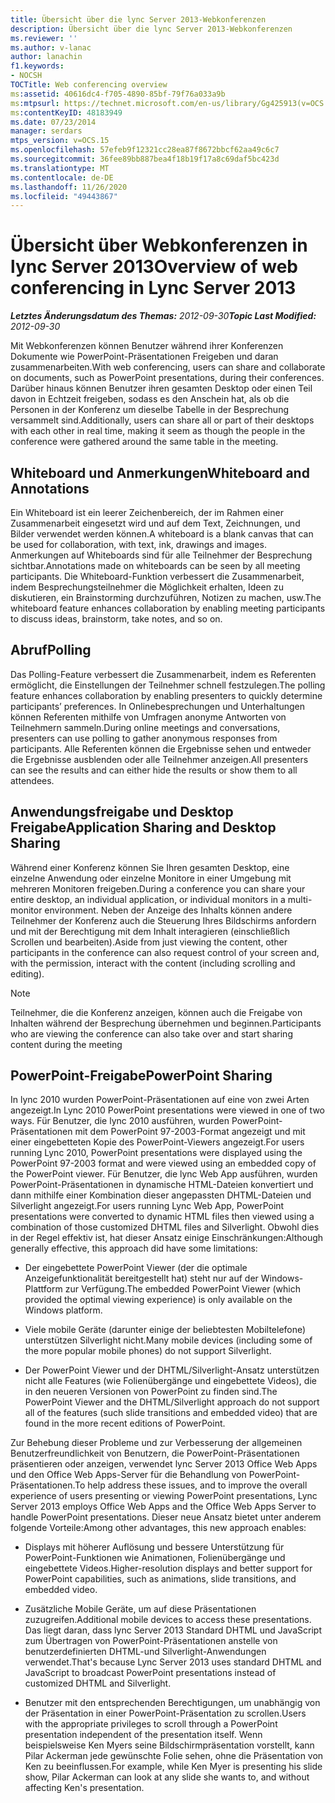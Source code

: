 ```yaml
---
title: Übersicht über die lync Server 2013-Webkonferenzen
description: Übersicht über die lync Server 2013-Webkonferenzen
ms.reviewer: ''
ms.author: v-lanac
author: lanachin
f1.keywords:
- NOCSH
TOCTitle: Web conferencing overview
ms:assetid: 40616dc4-f705-4890-85bf-79f76a033a9b
ms:mtpsurl: https://technet.microsoft.com/en-us/library/Gg425913(v=OCS.15)
ms:contentKeyID: 48183949
ms.date: 07/23/2014
manager: serdars
mtps_version: v=OCS.15
ms.openlocfilehash: 57efeb9f12321cc28ea87f8672bbcf62aa49c6c7
ms.sourcegitcommit: 36fee89bb887bea4f18b19f17a8c69daf5bc423d
ms.translationtype: MT
ms.contentlocale: de-DE
ms.lasthandoff: 11/26/2020
ms.locfileid: "49443867"
---
```

# <a name="overview-of-web-conferencing-in-lync-server-2013"></a><span data-ttu-id="01f45-103">Übersicht über Webkonferenzen in lync Server 2013</span><span class="sxs-lookup"><span data-stu-id="01f45-103">Overview of web conferencing in Lync Server 2013</span></span>

<div data-xmlns="http://www.w3.org/1999/xhtml">

<div class="topic" data-xmlns="http://www.w3.org/1999/xhtml" data-msxsl="urn:schemas-microsoft-com:xslt" data-cs="https://msdn.microsoft.com/">

<div data-asp="https://msdn2.microsoft.com/asp">



</div>

<div id="mainSection">

<div id="mainBody"><span data-ttu-id="01f45-104">

<span> </span></span><span class="sxs-lookup"><span data-stu-id="01f45-104">

<span> </span></span></span>

<span data-ttu-id="01f45-105">_**Letztes Änderungsdatum des Themas:** 2012-09-30_</span><span class="sxs-lookup"><span data-stu-id="01f45-105">_**Topic Last Modified:** 2012-09-30_</span></span>

<span data-ttu-id="01f45-106">Mit Webkonferenzen können Benutzer während ihrer Konferenzen Dokumente wie PowerPoint-Präsentationen Freigeben und daran zusammenarbeiten.</span><span class="sxs-lookup"><span data-stu-id="01f45-106">With web conferencing, users can share and collaborate on documents, such as PowerPoint presentations, during their conferences.</span></span> <span data-ttu-id="01f45-107">Darüber hinaus können Benutzer ihren gesamten Desktop oder einen Teil davon in Echtzeit freigeben, sodass es den Anschein hat, als ob die Personen in der Konferenz um dieselbe Tabelle in der Besprechung versammelt sind.</span><span class="sxs-lookup"><span data-stu-id="01f45-107">Additionally, users can share all or part of their desktops with each other in real time, making it seem as though the people in the conference were gathered around the same table in the meeting.</span></span>

<div>

## <a name="whiteboard-and-annotations"></a><span data-ttu-id="01f45-108">Whiteboard und Anmerkungen</span><span class="sxs-lookup"><span data-stu-id="01f45-108">Whiteboard and Annotations</span></span>

<span data-ttu-id="01f45-109">Ein Whiteboard ist ein leerer Zeichenbereich, der im Rahmen einer Zusammenarbeit eingesetzt wird und auf dem Text, Zeichnungen, und Bilder verwendet werden können.</span><span class="sxs-lookup"><span data-stu-id="01f45-109">A whiteboard is a blank canvas that can be used for collaboration, with text, ink, drawings and images.</span></span> <span data-ttu-id="01f45-110">Anmerkungen auf Whiteboards sind für alle Teilnehmer der Besprechung sichtbar.</span><span class="sxs-lookup"><span data-stu-id="01f45-110">Annotations made on whiteboards can be seen by all meeting participants.</span></span> <span data-ttu-id="01f45-111">Die Whiteboard-Funktion verbessert die Zusammenarbeit, indem Besprechungsteilnehmer die Möglichkeit erhalten, Ideen zu diskutieren, ein Brainstorming durchzuführen, Notizen zu machen, usw.</span><span class="sxs-lookup"><span data-stu-id="01f45-111">The whiteboard feature enhances collaboration by enabling meeting participants to discuss ideas, brainstorm, take notes, and so on.</span></span>

</div>

<div>

## <a name="polling"></a><span data-ttu-id="01f45-112">Abruf</span><span class="sxs-lookup"><span data-stu-id="01f45-112">Polling</span></span>

<span data-ttu-id="01f45-113">Das Polling-Feature verbessert die Zusammenarbeit, indem es Referenten ermöglicht, die Einstellungen der Teilnehmer schnell festzulegen.</span><span class="sxs-lookup"><span data-stu-id="01f45-113">The polling feature enhances collaboration by enabling presenters to quickly determine participants’ preferences.</span></span> <span data-ttu-id="01f45-114">In Onlinebesprechungen und Unterhaltungen können Referenten mithilfe von Umfragen anonyme Antworten von Teilnehmern sammeln.</span><span class="sxs-lookup"><span data-stu-id="01f45-114">During online meetings and conversations, presenters can use polling to gather anonymous responses from participants.</span></span> <span data-ttu-id="01f45-115">Alle Referenten können die Ergebnisse sehen und entweder die Ergebnisse ausblenden oder alle Teilnehmer anzeigen.</span><span class="sxs-lookup"><span data-stu-id="01f45-115">All presenters can see the results and can either hide the results or show them to all attendees.</span></span>

</div>

<div>

## <a name="application-sharing-and-desktop-sharing"></a><span data-ttu-id="01f45-116">Anwendungsfreigabe und Desktop Freigabe</span><span class="sxs-lookup"><span data-stu-id="01f45-116">Application Sharing and Desktop Sharing</span></span>

<span data-ttu-id="01f45-117">Während einer Konferenz können Sie Ihren gesamten Desktop, eine einzelne Anwendung oder einzelne Monitore in einer Umgebung mit mehreren Monitoren freigeben.</span><span class="sxs-lookup"><span data-stu-id="01f45-117">During a conference you can share your entire desktop, an individual application, or individual monitors in a multi-monitor environment.</span></span> <span data-ttu-id="01f45-118">Neben der Anzeige des Inhalts können andere Teilnehmer der Konferenz auch die Steuerung Ihres Bildschirms anfordern und mit der Berechtigung mit dem Inhalt interagieren (einschließlich Scrollen und bearbeiten).</span><span class="sxs-lookup"><span data-stu-id="01f45-118">Aside from just viewing the content, other participants in the conference can also request control of your screen and, with the permission, interact with the content (including scrolling and editing).</span></span>

<div>


> [!NOTE]  
> <span data-ttu-id="01f45-119">Teilnehmer, die die Konferenz anzeigen, können auch die Freigabe von Inhalten während der Besprechung übernehmen und beginnen.</span><span class="sxs-lookup"><span data-stu-id="01f45-119">Participants who are viewing the conference can also take over and start sharing content during the meeting</span></span>



</div>

</div>

<div>

## <a name="powerpoint-sharing"></a><span data-ttu-id="01f45-120">PowerPoint-Freigabe</span><span class="sxs-lookup"><span data-stu-id="01f45-120">PowerPoint Sharing</span></span>

<span data-ttu-id="01f45-121">In lync 2010 wurden PowerPoint-Präsentationen auf eine von zwei Arten angezeigt.</span><span class="sxs-lookup"><span data-stu-id="01f45-121">In Lync 2010 PowerPoint presentations were viewed in one of two ways.</span></span> <span data-ttu-id="01f45-122">Für Benutzer, die lync 2010 ausführen, wurden PowerPoint-Präsentationen mit dem PowerPoint 97-2003-Format angezeigt und mit einer eingebetteten Kopie des PowerPoint-Viewers angezeigt.</span><span class="sxs-lookup"><span data-stu-id="01f45-122">For users running Lync 2010, PowerPoint presentations were displayed using the PowerPoint 97-2003 format and were viewed using an embedded copy of the PowerPoint viewer.</span></span> <span data-ttu-id="01f45-123">Für Benutzer, die lync Web App ausführen, wurden PowerPoint-Präsentationen in dynamische HTML-Dateien konvertiert und dann mithilfe einer Kombination dieser angepassten DHTML-Dateien und Silverlight angezeigt.</span><span class="sxs-lookup"><span data-stu-id="01f45-123">For users running Lync Web App, PowerPoint presentations were converted to dynamic HTML files then viewed using a combination of those customized DHTML files and Silverlight.</span></span> <span data-ttu-id="01f45-124">Obwohl dies in der Regel effektiv ist, hat dieser Ansatz einige Einschränkungen:</span><span class="sxs-lookup"><span data-stu-id="01f45-124">Although generally effective, this approach did have some limitations:</span></span>

  - <span data-ttu-id="01f45-125">Der eingebettete PowerPoint Viewer (der die optimale Anzeigefunktionalität bereitgestellt hat) steht nur auf der Windows-Plattform zur Verfügung.</span><span class="sxs-lookup"><span data-stu-id="01f45-125">The embedded PowerPoint Viewer (which provided the optimal viewing experience) is only available on the Windows platform.</span></span>

  - <span data-ttu-id="01f45-126">Viele mobile Geräte (darunter einige der beliebtesten Mobiltelefone) unterstützen Silverlight nicht.</span><span class="sxs-lookup"><span data-stu-id="01f45-126">Many mobile devices (including some of the more popular mobile phones) do not support Silverlight.</span></span>

  - <span data-ttu-id="01f45-127">Der PowerPoint Viewer und der DHTML/Silverlight-Ansatz unterstützen nicht alle Features (wie Folienübergänge und eingebettete Videos), die in den neueren Versionen von PowerPoint zu finden sind.</span><span class="sxs-lookup"><span data-stu-id="01f45-127">The PowerPoint Viewer and the DHTML/Silverlight approach do not support all of the features (such slide transitions and embedded video) that are found in the more recent editions of PowerPoint.</span></span>

<span data-ttu-id="01f45-128">Zur Behebung dieser Probleme und zur Verbesserung der allgemeinen Benutzerfreundlichkeit von Benutzern, die PowerPoint-Präsentationen präsentieren oder anzeigen, verwendet lync Server 2013 Office Web Apps und den Office Web Apps-Server für die Behandlung von PowerPoint-Präsentationen.</span><span class="sxs-lookup"><span data-stu-id="01f45-128">To help address these issues, and to improve the overall experience of users presenting or viewing PowerPoint presentations, Lync Server 2013 employs Office Web Apps and the Office Web Apps Server to handle PowerPoint presentations.</span></span> <span data-ttu-id="01f45-129">Dieser neue Ansatz bietet unter anderem folgende Vorteile:</span><span class="sxs-lookup"><span data-stu-id="01f45-129">Among other advantages, this new approach enables:</span></span>

  - <span data-ttu-id="01f45-130">Displays mit höherer Auflösung und bessere Unterstützung für PowerPoint-Funktionen wie Animationen, Folienübergänge und eingebettete Videos.</span><span class="sxs-lookup"><span data-stu-id="01f45-130">Higher-resolution displays and better support for PowerPoint capabilities, such as animations, slide transitions, and embedded video.</span></span>

  - <span data-ttu-id="01f45-131">Zusätzliche Mobile Geräte, um auf diese Präsentationen zuzugreifen.</span><span class="sxs-lookup"><span data-stu-id="01f45-131">Additional mobile devices to access these presentations.</span></span> <span data-ttu-id="01f45-132">Das liegt daran, dass lync Server 2013 Standard DHTML und JavaScript zum Übertragen von PowerPoint-Präsentationen anstelle von benutzerdefinierten DHTML-und Silverlight-Anwendungen verwendet.</span><span class="sxs-lookup"><span data-stu-id="01f45-132">That's because Lync Server 2013 uses standard DHTML and JavaScript to broadcast PowerPoint presentations instead of customized DHTML and Silverlight.</span></span>

  - <span data-ttu-id="01f45-133">Benutzer mit den entsprechenden Berechtigungen, um unabhängig von der Präsentation in einer PowerPoint-Präsentation zu scrollen.</span><span class="sxs-lookup"><span data-stu-id="01f45-133">Users with the appropriate privileges to scroll through a PowerPoint presentation independent of the presentation itself.</span></span> <span data-ttu-id="01f45-134">Wenn beispielsweise Ken Myers seine Bildschirmpräsentation vorstellt, kann Pilar Ackerman jede gewünschte Folie sehen, ohne die Präsentation von Ken zu beeinflussen.</span><span class="sxs-lookup"><span data-stu-id="01f45-134">For example, while Ken Myer is presenting his slide show, Pilar Ackerman can look at any slide she wants to, and without affecting Ken's presentation.</span></span>

<span data-ttu-id="01f45-135"></div>

</div>

<span> </span>

</div>

</div>

</span><span class="sxs-lookup"><span data-stu-id="01f45-135"></div>

</div>

<span> </span>

</div>

</div>

</span></span></div>

